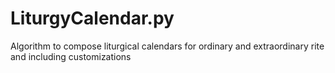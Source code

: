 LiturgyCalendar.py
==================

Algorithm to compose liturgical calendars for ordinary and extraordinary rite and including customizations